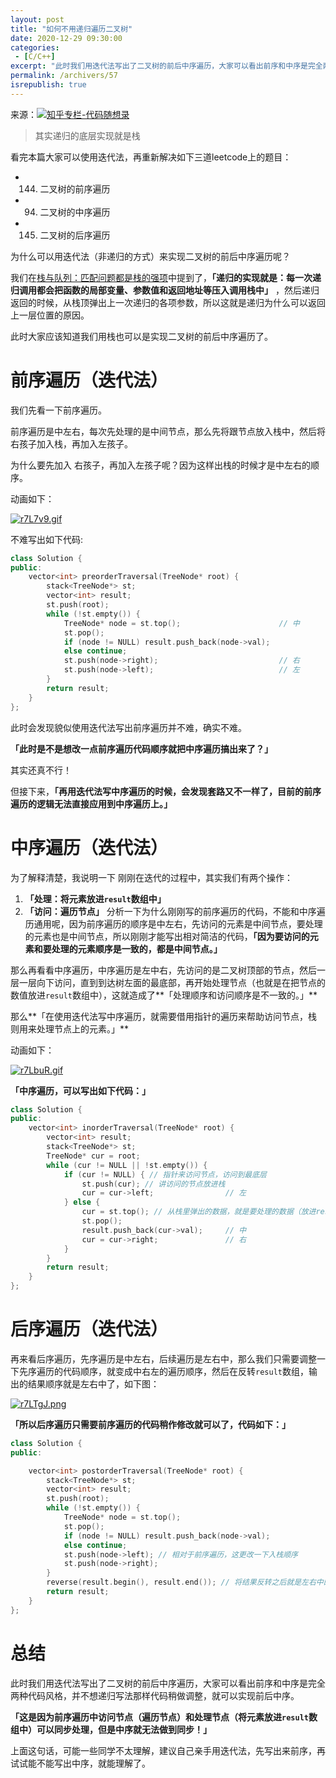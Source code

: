 ```yaml
---
layout: post
title: "如何不用递归遍历二叉树"
date: 2020-12-29 09:30:00
categories: 
 - [C/C++]
excerpt: "此时我们用迭代法写出了二叉树的前后中序遍历，大家可以看出前序和中序是完全两种代码风格，并不想递归写法那样代码稍做调整，就可以实现前后中序。这是因为前序遍历中访问节点（遍历节点）和处理节点（将元素放进result数组中）可以同步处理，但是中序就无法做到同步！"
permalink: /archivers/57
isrepublish: true
---
```


来源：[![知乎专栏-代码随想录](https://img.shields.io/badge/%E4%BB%A3%E7%A0%81%E9%9A%8F%E6%83%B3%E5%BD%95-%E4%BA%8C%E5%8F%89%E6%A0%91%EF%BC%9A%E5%90%AC%E8%AF%B4%E9%80%92%E5%BD%92%E8%83%BD%E5%81%9A%E7%9A%84%EF%BC%8C%E6%A0%88%E4%B9%9F%E8%83%BD%E5%81%9A%EF%BC%81-brightgreen)](https://zhuanlan.zhihu.com/p/260494484)

> 其实递归的底层实现就是栈

看完本篇大家可以使用迭代法，再重新解决如下三道leetcode上的题目：
* 144. 二叉树的前序遍历
* 94. 二叉树的中序遍历
* 145. 二叉树的后序遍历

为什么可以用迭代法（非递归的方式）来实现二叉树的前后中序遍历呢？

我们在[栈与队列：匹配问题都是栈的强项](https://mp.weixin.qq.com/s?__biz=MzUxNjY5NTYxNA==&mid=2247484545&idx=1&sn=1011751367be8e3fbc60d12669d70b53&scene=21#wechat_redirect)中提到了，**「递归的实现就是：每一次递归调用都会把函数的局部变量、参数值和返回地址等压入调用栈中」** ，然后递归返回的时候，从栈顶弹出上一次递归的各项参数，所以这就是递归为什么可以返回上一层位置的原因。

此时大家应该知道我们用栈也可以是实现二叉树的前后中序遍历了。

# 前序遍历（迭代法）

我们先看一下前序遍历。

前序遍历是中左右，每次先处理的是中间节点，那么先将跟节点放入栈中，然后将右孩子加入栈，再加入左孩子。

为什么要先加入 右孩子，再加入左孩子呢？因为这样出栈的时候才是中左右的顺序。

动画如下：

[![r7L7v9.gif](https://s3.ax1x.com/2020/12/29/r7L7v9.gif)](https://imgchr.com/i/r7L7v9)


不难写出如下代码:
```c++
class Solution {
public:
    vector<int> preorderTraversal(TreeNode* root) {
        stack<TreeNode*> st;
        vector<int> result;
        st.push(root);
        while (!st.empty()) {
            TreeNode* node = st.top();                      // 中
            st.pop();
            if (node != NULL) result.push_back(node->val);
            else continue;
            st.push(node->right);                           // 右
            st.push(node->left);                            // 左
        }
        return result;
    }
};
```
此时会发现貌似使用迭代法写出前序遍历并不难，确实不难。

**「此时是不是想改一点前序遍历代码顺序就把中序遍历搞出来了？」**

其实还真不行！

但接下来，**「再用迭代法写中序遍历的时候，会发现套路又不一样了，目前的前序遍历的逻辑无法直接应用到中序遍历上。」**

# 中序遍历（迭代法）

为了解释清楚，我说明一下 刚刚在迭代的过程中，其实我们有两个操作：

1. **「处理：将元素放进```result```数组中」**
2. **「访问：遍历节点」**
分析一下为什么刚刚写的前序遍历的代码，不能和中序遍历通用呢，因为前序遍历的顺序是中左右，先访问的元素是中间节点，要处理的元素也是中间节点，所以刚刚才能写出相对简洁的代码，**「因为要访问的元素和要处理的元素顺序是一致的，都是中间节点。」**

那么再看看中序遍历，中序遍历是左中右，先访问的是二叉树顶部的节点，然后一层一层向下访问，直到到达树左面的最底部，再开始处理节点（也就是在把节点的数值放进```result```数组中），这就造成了**「处理顺序和访问顺序是不一致的。」**

那么**「在使用迭代法写中序遍历，就需要借用指针的遍历来帮助访问节点，栈则用来处理节点上的元素。」**

动画如下：

[![r7LbuR.gif](https://s3.ax1x.com/2020/12/29/r7LbuR.gif)](https://imgchr.com/i/r7LbuR)


**「中序遍历，可以写出如下代码：」**
```c++
class Solution {
public:
    vector<int> inorderTraversal(TreeNode* root) {
        vector<int> result;
        stack<TreeNode*> st;
        TreeNode* cur = root;
        while (cur != NULL || !st.empty()) {
            if (cur != NULL) { // 指针来访问节点，访问到最底层
                st.push(cur); // 讲访问的节点放进栈
                cur = cur->left;                // 左
            } else {
                cur = st.top(); // 从栈里弹出的数据，就是要处理的数据（放进result数组里的数据）
                st.pop();
                result.push_back(cur->val);     // 中
                cur = cur->right;               // 右
            }
        }
        return result;
    }
};
```

# 后序遍历（迭代法）

再来看后序遍历，先序遍历是中左右，后续遍历是左右中，那么我们只需要调整一下先序遍历的代码顺序，就变成中右左的遍历顺序，然后在反转```result```数组，输出的结果顺序就是左右中了，如下图：

[![r7LTgJ.png](https://s3.ax1x.com/2020/12/29/r7LTgJ.png)](https://imgchr.com/i/r7LTgJ)


**「所以后序遍历只需要前序遍历的代码稍作修改就可以了，代码如下：」**
```c++
class Solution {
public:

    vector<int> postorderTraversal(TreeNode* root) {
        stack<TreeNode*> st;
        vector<int> result;
        st.push(root);
        while (!st.empty()) {
            TreeNode* node = st.top();
            st.pop();
            if (node != NULL) result.push_back(node->val);
            else continue;
            st.push(node->left); // 相对于前序遍历，这更改一下入栈顺序
            st.push(node->right);
        }
        reverse(result.begin(), result.end()); // 将结果反转之后就是左右中的顺序了
        return result;
    }
};
```
# 总结
此时我们用迭代法写出了二叉树的前后中序遍历，大家可以看出前序和中序是完全两种代码风格，并不想递归写法那样代码稍做调整，就可以实现前后中序。

**「这是因为前序遍历中访问节点（遍历节点）和处理节点（将元素放进```result```数组中）可以同步处理，但是中序就无法做到同步！」**

上面这句话，可能一些同学不太理解，建议自己亲手用迭代法，先写出来前序，再试试能不能写出中序，就能理解了。

